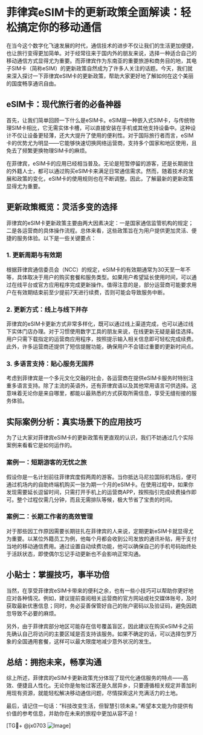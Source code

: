 # 菲律宾eSIM卡的更新政策全面解读：轻松搞定你的移动通信

在当今这个数字化飞速发展的时代，通信技术的进步不仅让我们的生活更加便捷，也让旅行变得更加简单。对于经常往来于国内外的朋友来说，选择一种适合自己的移动通信方式显得尤为重要。而菲律宾作为东南亚的重要旅游和商务目的地，其电子SIM卡（简称eSIM）的更新政策自然成为了许多人关注的话题。今天，我们就来深入探讨一下菲律宾eSIM卡的更新政策，帮助大家更好地了解如何在这个美丽的国度畅享通讯自由。

## eSIM卡：现代旅行者的必备神器

首先，让我们简单回顾一下什么是eSIM卡。eSIM是一种嵌入式SIM卡，与传统物理SIM卡相比，它无需实体卡槽，可以直接安装在手机或其他支持设备中。这种设计不仅让设备更轻薄，还大大提升了使用的便利性。对于国际旅行者而言，eSIM卡的优势尤为明显——它能够快速切换网络运营商，支持多个国家和地区使用，且免去了频繁更换物理SIM卡的麻烦。

在菲律宾，eSIM卡的应用已经相当普及。无论是短暂停留的游客，还是长期居住的外籍人士，都可以通过购买eSIM卡来满足日常通信需求。然而，随着技术的发展和政策的变化，eSIM卡的使用规则也在不断调整。因此，了解最新的更新政策显得尤为重要。

## 更新政策概览：灵活多变的选择

菲律宾的eSIM卡更新政策主要由两大因素决定：一是国家通信监管机构的规定；二是各运营商的具体操作流程。总体来看，这些政策旨在为用户提供更加灵活、便捷的服务体验。以下是一些关键要点：

### 1. 更新周期与有效期

根据菲律宾通信委员会（NCC）的规定，eSIM卡的有效期通常为30天至一年不等，具体取决于用户的购买套餐和服务类型。如果用户希望延长使用时间，可以通过在线平台或官方应用程序完成更新操作。值得注意的是，部分运营商可能要求用户在有效期结束前至少提前7天进行续费，否则可能会导致服务中断。

### 2. 更新方式：线上与线下并存

菲律宾的eSIM卡更新方式非常多样化，既可以通过线上渠道完成，也可以通过线下实体门店办理。对于习惯使用数字工具的朋友来说，在线更新无疑是最佳选择。用户只需下载指定的运营商应用程序，按照提示输入相关信息即可轻松完成续费。此外，许多运营商还提供了短信提醒功能，确保用户不会错过重要的更新时间点。

### 3. 多语言支持：贴心服务无国界

考虑到菲律宾是一个多元文化交融的社会，各运营商在提供eSIM卡服务时特别注重多语言支持。除了主流的英语外，还有菲律宾语以及其他常用语言可供选择。这意味着无论你是来自哪里，都能以最熟悉的方式获取所需信息，享受无缝衔接的服务体验。

## 实际案例分析：真实场景下的应用技巧

为了让大家对菲律宾eSIM卡的更新政策有更直观的认识，我们不妨通过几个实际案例来看看它是如何运作的。

### 案例一：短期游客的无忧之旅

假设你是一名计划前往菲律宾度假两周的游客。当你抵达马尼拉国际机场后，便可通过机场内的自助终端机购买一张为期一个月的eSIM卡。在使用过程中，如果你发现需要延长逗留时间，只需打开手机上的运营商APP，按照指引完成续费操作即可。整个过程仅需几分钟，而且无需排队等候，极大节省了宝贵的时间。

### 案例二：长期工作者的高效管理

对于那些因工作原因需要长期驻扎在菲律宾的人来说，定期更新eSIM卡就显得尤为重要。以某位外籍员工为例，他每个月都会收到公司发放的通讯补贴，用于支付当地的移动通信费用。通过设置自动续费功能，他可以确保自己的手机号码始终处于活跃状态，即使偶尔忘记手动更新也不会影响正常沟通。

## 小贴士：掌握技巧，事半功倍

当然，在享受菲律宾eSIM卡带来的便利之余，也有一些小技巧可以帮助你更好地应对各种情况。例如，建议提前查阅相关运营商的官方网站或社交媒体账号，及时获取最新优惠信息；同时，务必妥善保管好自己的账户密码以及验证码，避免因疏忽导致不必要的麻烦。

另外，由于菲律宾部分地区可能存在信号覆盖盲区，因此建议在购买eSIM卡之前先确认自己将访问的主要区域是否支持该服务。如果不确定的话，可以选择包罗万象的全国通用套餐，这样可以最大限度地减少意外状况的发生。

## 总结：拥抱未来，畅享沟通

综上所述，菲律宾的eSIM卡更新政策充分体现了现代化通信服务的特点——高效、便捷且人性化。无论你是匆匆过客还是久居异乡，只要遵循相关规定并善加利用现有资源，就能轻松解决移动通信问题，尽情探索这片充满活力的土地。

最后，请记住一句话：“科技改变生活，但智慧引领未来。”希望本文能为你提供有价值的参考信息，并助你在未来的旅程中更加从容不迫！

[TG💪+ @jx0703 ![Image](https://github.com/user-attachments/assets/dbca1d08-cadb-493c-b0ec-ad6f7a83f270)]